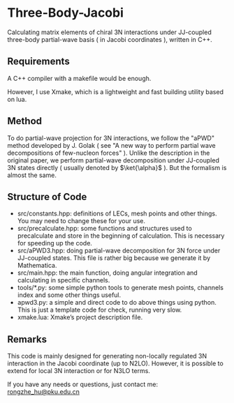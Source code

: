 # Three-Body-Jacobi

Calculating matrix elements of chiral 3N interactions under JJ-coupled three-body partial-wave basis ( in Jacobi coordinates ), written in C++.



## Requirements

A C++ compiler with a makefile would be enough.

However, I use Xmake, which is a lightweight and fast building utility based on lua.



## Method

To do partial-wave projection for 3N interactions, we follow the "aPWD" method developed by J. Golak ( see "A new way to perform partial wave decompositions of few-nucleon forces" ). Unlike the description in the original paper, we perform partial-wave decomposition under JJ-coupled 3N states directly ( usually denoted by $\ket{\alpha}$ ). But the formalism is almost the same.



## Structure of Code

- src/constants.hpp: definitions of LECs, mesh points and other things. You may need to change these for your use.
- src/precalculate.hpp: some functions and structures used to precalculate and store in the beginning of calculation. This is necessary for speeding up the code.
- src/aPWD3.hpp: doing partial-wave decomposition for 3N force under JJ-coupled states. This file is rather big because we generate it by Mathematica.
- src/main.hpp: the main function, doing angular integration and calculating in specific channels.
- tools/*.py: some simple python tools to generate mesh points, channels index and some other things useful.
- apwd3.py: a simple and direct code to do above things using python. This is just a template code for check, running very slow.
- xmake.lua: Xmake’s project description file.



## Remarks

This code is mainly designed for generating non-locally regulated 3N interaction in the Jacobi coordinate (up to N2LO). However, it is possible to extend for local 3N interaction or for N3LO terms.

If you have any needs or questions, just contact me: rongzhe_hu@pku.edu.cn


